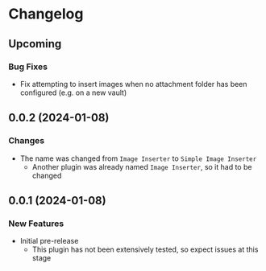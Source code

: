 # Changelog

## Upcoming
### Bug Fixes
- Fix attempting to insert images when no attachment folder has been configured (e.g. on a new vault)

## 0.0.2 (2024-01-08)

### Changes
- The name was changed from `Image Inserter` to `Simple Image Inserter`
    - Another plugin was already named `Image Inserter`, so it had to be changed

## 0.0.1 (2024-01-08)

### New Features
- Initial pre-release
    - This plugin has not been extensively tested, so expect issues at this stage

